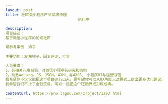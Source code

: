 ```yaml
---                
layout: post       
title: 社区类小程序产品需求梳理
                                执行中
           
description: 
项目描述：
基于微信小程序的论坛社区

可参考案例：知乎

主要功能：发布帖子，回复评论，打赏

人员要求：
1，有相关开发经验，对微信小程序有研究和热情
2，熟悉WeLang，JS，JSON，WXML,与WXSS, 小程序UI与运营规范
我希望你不仅仅能把这个项目执行出来，更希望你可以从UX角度以及模式上给出更多优化建议。
我希望我们不止于金钱交易，可以一起把这个胚胎养成形练成精。
     
contenturl: https://pro.lagou.com/project/1293.html      
---                 
```

